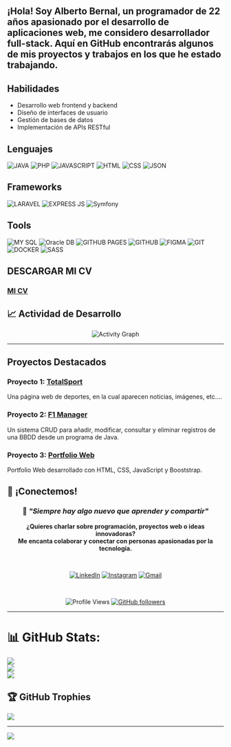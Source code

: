 
## ¡Hola! Soy Alberto Bernal, un programador de 22 años apasionado por el desarrollo de aplicaciones web, me considero desarrollador full-stack. Aquí en GitHub encontrarás algunos de mis proyectos y trabajos en los que he estado trabajando.

## Habilidades

- Desarrollo web frontend y backend
- Diseño de interfaces de usuario
- Gestión de bases de datos
- Implementación de APIs RESTful

## Lenguajes
<div>
  <img src="https://img.shields.io/badge/java-%23ED8B00.svg?style=for-the-badge&logo=openjdk&logoColor=white" alt = "JAVA"></img>
  <img src="https://img.shields.io/badge/php-%23777BB4.svg?style=for-the-badge&logo=php&logoColor=white" alt = "PHP "></img>
  <img src="https://img.shields.io/badge/javascript-%23323330.svg?style=for-the-badge&logo=javascript&logoColor=%23F7DF1E" alt = "JAVASCRIPT "></img>
<img src="https://img.shields.io/badge/html5-%23E34F26.svg?style=for-the-badge&logo=html5&logoColor=white" alt = "HTML"></img>
<img src="https://img.shields.io/badge/css3-%231572B6.svg?style=for-the-badge&logo=css3&logoColor=white" alt = "CSS "></img>
<img src="https://img.shields.io/badge/JWT-black?style=for-the-badge&logo=JSON%20web%20tokens" alt = "JSON"></img>

</div>

## Frameworks
<div>
  <img src="https://img.shields.io/badge/laravel-%23FF2D20.svg?style=for-the-badge&logo=laravel&logoColor=white" alt = "LARAVEL"></img>
  <img src="https://img.shields.io/badge/express.js-%23404d59.svg?style=for-the-badge&logo=express&logoColor=%2361DAFB" alt = "EXPRESS JS"></img>
  <img src="https://img.shields.io/badge/symfony-000000.svg?style=for-the-badge&logo=symfony&logoColor=white" alt="Symfony"></img>
</div>

## Tools
<div>
  <img src="https://img.shields.io/badge/mysql-4479A1.svg?style=for-the-badge&logo=mysql&logoColor=white" alt = "MY SQL"></img>
  <img src="https://img.shields.io/badge/oracle%20db-F80000.svg?style=for-the-badge&logo=oracle&logoColor=white" alt="Oracle DB"></img>
  <img src="https://img.shields.io/badge/github%20pages-121013?style=for-the-badge&logo=github&logoColor=white" alt = "GITHUB PAGES"></img>
  <img src="https://img.shields.io/badge/github-%23121011.svg?style=for-the-badge&logo=github&logoColor=white" alt = "GITHUB"></img>
  <img src="https://img.shields.io/badge/figma-%23F24E1E.svg?style=for-the-badge&logo=figma&logoColor=white" alt = "FIGMA"></img>
  <img src="https://img.shields.io/badge/git-%23F05033.svg?style=for-the-badge&logo=git&logoColor=white" alt = "GIT"></img>
  <img src="https://img.shields.io/badge/docker-%230db7ed.svg?style=for-the-badge&logo=docker&logoColor=white" alt = "DOCKER"></img>
  <img src="https://img.shields.io/badge/SASS-hotpink.svg?style=for-the-badge&logo=SASS&logoColor=white" alt = "SASS"></img>
</div>

## DESCARGAR MI CV

  
### [MI CV](https://github.com/AlbertoBernal02/CV/blob/main/CV%20AlbertoBernal%20ACT.pdf)

## 📈 Actividad de Desarrollo

<div align="center">
  <img src="https://github-readme-activity-graph.vercel.app/graph?username=AlbertoBernal02&theme=react-dark&bg_color=0d1117&color=00d9ff&line=00d9ff&point=ff6b6b&area=true&hide_border=true" alt="Activity Graph" />
</div>

---


## Proyectos Destacados

### Proyecto 1: [TotalSport](https://github.com/AlbertoBernal02/TotalSport)
Una página web de deportes, en la cual aparecen noticias, imágenes, etc....

### Proyecto 2: [F1 Manager](https://github.com/Juliogarort/F1-Manager)
Un sistema CRUD para añadir, modificar, consultar y eliminar registros de una BBDD desde un programa de Java.

### Proyecto 3: [Portfolio Web](https://github.com/AlbertoBernal02/Portfolio-AlbertoBernal.git)
Portfolio Web desarrollado con HTML, CSS, JavaScript y Booststrap.



## 🤝 ¡Conectemos!

<div align="center">
  
  ### 💬 *"Siempre hay algo nuevo que aprender y compartir"*
  
  **¿Quieres charlar sobre programación, proyectos web o ideas innovadoras?**  
  **Me encanta colaborar y conectar con personas apasionadas por la tecnología.**
  
  <br>
  
  [![LinkedIn](https://img.shields.io/badge/LinkedIn-Hablemos%20de%20tecnología-0077B5?style=for-the-badge&logo=linkedin&logoColor=white)](https://www.linkedin.com/in/alberto-bernal-mejias-b85903213)
  [![Instagram](https://img.shields.io/badge/Instagram-Conectemos%20ahí-E4405F?style=for-the-badge&logo=instagram&logoColor=white)](https://instagram.com/albertxbernal)
  [![Gmail](https://img.shields.io/badge/Email-Mándame%20un%20mensaje-EA4335?style=for-the-badge&logo=gmail&logoColor=white)](mailto:abernalmejias@hotmail.com)
  
  <br>
  
  ![Profile Views](https://komarev.com/ghpvc/?username=albertxbernal&color=00d9ff&style=for-the-badge&label=Visitantes)
  [![GitHub followers](https://img.shields.io/github/followers/albertxbernal?logo=github&style=for-the-badge&color=00d9ff&labelColor=0d1117)](https://github.com/albertxbernal)
  
</div>

---


# 📊 GitHub Stats:
![](https://github-readme-stats.vercel.app/api?username=AlbertoBernal02&theme=darcula&hide_border=false&include_all_commits=false&count_private=false)<br/>
![](https://nirzak-streak-stats.vercel.app/?user=AlbertoBernal02&theme=darcula&hide_border=false)<br/>
![](https://github-readme-stats.vercel.app/api/top-langs/?username=AlbertoBernal02&theme=darcula&hide_border=false&include_all_commits=false&count_private=false&layout=compact)

## 🏆 GitHub Trophies
![](https://github-profile-trophy.vercel.app/?username=AlbertoBernal02&theme=darcula&no-frame=false&no-bg=true&margin-w=4)

---
[![](https://visitcount.itsvg.in/api?id=AlbertoBernal02&icon=0&color=0)](https://visitcount.itsvg.in)

<!-- Proudly created with GPRM ( https://gprm.itsvg.in ) -->
<!--
**AlbertoBernal02/AlbertoBernal02** is a ✨ _special_ ✨ repository because its `README.md` (this file) appears on your GitHub profile.

Here are some ideas to get you started:

- 🔭 I’m currently working on ...
- 🌱 I’m currently learning ...
- 👯 I’m looking to collaborate on ...
- 🤔 I’m looking for help with ...
- 💬 Ask me about ...
- 📫 How to reach me: ...
- 😄 Pronouns: ...
- ⚡ Fun fact: ...
-->
